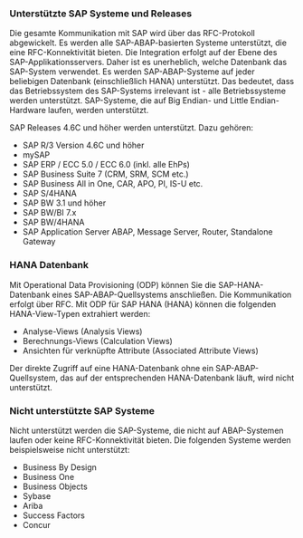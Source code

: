 ### Unterstützte SAP Systeme und Releases
Die gesamte Kommunikation mit SAP wird über das RFC-Protokoll abgewickelt. Es werden alle SAP-ABAP-basierten Systeme unterstützt, die eine RFC-Konnektivität bieten.
Die Integration erfolgt auf der Ebene des SAP-Applikationsservers. Daher ist es unerheblich, welche Datenbank das SAP-System verwendet.
Es werden SAP-ABAP-Systeme auf jeder beliebigen Datenbank (einschließlich HANA) unterstützt.
Das bedeutet, dass das Betriebssystem des SAP-Systems irrelevant ist - alle Betriebssysteme werden unterstützt.
SAP-Systeme, die auf Big Endian- und Little Endian-Hardware laufen, werden unterstützt.

SAP Releases 4.6C und höher werden unterstützt. Dazu gehören:
<br/> 	
* SAP R/3 Version 4.6C und höher
* mySAP
* SAP ERP / ECC 5.0 / ECC 6.0 (inkl. alle EhPs)
* SAP Business Suite 7 (CRM, SRM, SCM etc.)
* SAP Business All in One, CAR, APO, PI, IS-U etc.
* SAP S/4HANA
* SAP BW 3.1 und höher
* SAP BW/BI 7.x
* SAP BW/4HANA
* SAP Application Server ABAP, Message Server, Router, Standalone Gateway


### HANA Datenbank
Mit Operational Data Provisioning (ODP) können Sie die SAP-HANA-Datenbank eines SAP-ABAP-Quellsystems anschließen.
Die Kommunikation erfolgt über RFC. 
Mit ODP für SAP HANA (HANA) können die folgenden HANA-View-Typen extrahiert werden:
- Analyse-Views (Analysis Views)
- Berechnungs-Views (Calculation Views)
- Ansichten für verknüpfte Attribute (Associated Attribute Views)

Der direkte Zugriff auf eine HANA-Datenbank ohne ein SAP-ABAP-Quellsystem, das auf der entsprechenden HANA-Datenbank läuft, wird nicht unterstützt.


### Nicht unterstützte SAP Systeme
Nicht unterstützt werden die SAP-Systeme, die nicht auf ABAP-Systemen laufen oder keine RFC-Konnektivität bieten. Die folgenden Systeme werden beispielsweise nicht unterstützt:
- Business By Design 
- Business One
- Business Objects
- Sybase
- Ariba
- Success Factors
- Concur

